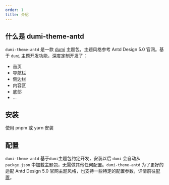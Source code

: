 ```yaml
---
order: 1
title: 介绍
---
```


## 什么是 dumi-theme-antd

`dumi-theme-antd` 是一款 [dumi][dumi-url] 主题包，主题风格参考 Antd Design 5.0 官网。基于 `dumi` 主题开发功能，深度定制开发了：

- 首页
- 导航栏
- 侧边栏
- 内容区
- 底部
- ...

## 安装

使用 pnpm 或 yarn 安装

<InstallDependencies npm='$ npm install dumi-theme-antd --save' yarn='$ yarn add dumi-theme-antd' pnpm='$ pnpm install dumi-theme-antd --save'></InstallDependencies>

## 配置

`dumi-theme-antd` 基于`dumi`主题包约定开发，安装以后 `dumi` 会自动从 `packge.json` 中加载主题包，无需做其他任何配置。`dumi-theme-antd` 为了更好的适配 Antd Design 5.0 官网主题风格，也支持一些特定的配置参数，详情前往[配置](/config/base)。

[dumi-url]: https://d.umijs.org/
